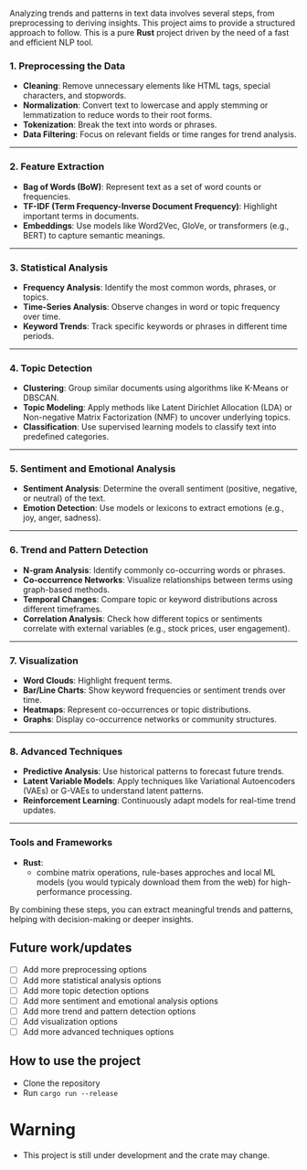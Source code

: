 Analyzing trends and patterns in text data involves several steps, from preprocessing to deriving insights. This project aims to provide a structured approach to follow.
This is  a pure **Rust** project driven by the need of a fast and efficient NLP tool.



### **1. Preprocessing the Data**
   - **Cleaning**: Remove unnecessary elements like HTML tags, special characters, and stopwords.
   - **Normalization**: Convert text to lowercase and apply stemming or lemmatization to reduce words to their root forms.
   - **Tokenization**: Break the text into words or phrases.
   - **Data Filtering**: Focus on relevant fields or time ranges for trend analysis.

---

### **2. Feature Extraction**
   - **Bag of Words (BoW)**: Represent text as a set of word counts or frequencies.
   - **TF-IDF (Term Frequency-Inverse Document Frequency)**: Highlight important terms in documents.
   - **Embeddings**: Use models like Word2Vec, GloVe, or transformers (e.g., BERT) to capture semantic meanings.

---

### **3. Statistical Analysis**
   - **Frequency Analysis**: Identify the most common words, phrases, or topics.
   - **Time-Series Analysis**: Observe changes in word or topic frequency over time.
   - **Keyword Trends**: Track specific keywords or phrases in different time periods.

---

### **4. Topic Detection**
   - **Clustering**: Group similar documents using algorithms like K-Means or DBSCAN.
   - **Topic Modeling**: Apply methods like Latent Dirichlet Allocation (LDA) or Non-negative Matrix Factorization (NMF) to uncover underlying topics.
   - **Classification**: Use supervised learning models to classify text into predefined categories.

---

### **5. Sentiment and Emotional Analysis**
   - **Sentiment Analysis**: Determine the overall sentiment (positive, negative, or neutral) of the text.
   - **Emotion Detection**: Use models or lexicons to extract emotions (e.g., joy, anger, sadness).

---

### **6. Trend and Pattern Detection**
   - **N-gram Analysis**: Identify commonly co-occurring words or phrases.
   - **Co-occurrence Networks**: Visualize relationships between terms using graph-based methods.
   - **Temporal Changes**: Compare topic or keyword distributions across different timeframes.
   - **Correlation Analysis**: Check how different topics or sentiments correlate with external variables (e.g., stock prices, user engagement).

---

### **7. Visualization**
   - **Word Clouds**: Highlight frequent terms.
   - **Bar/Line Charts**: Show keyword frequencies or sentiment trends over time.
   - **Heatmaps**: Represent co-occurrences or topic distributions.
   - **Graphs**: Display co-occurrence networks or community structures.

---

### **8. Advanced Techniques**
   - **Predictive Analysis**: Use historical patterns to forecast future trends.
   - **Latent Variable Models**: Apply techniques like Variational Autoencoders (VAEs) or G-VAEs to understand latent patterns.
   - **Reinforcement Learning**: Continuously adapt models for real-time trend updates.

---

### **Tools and Frameworks**
   - **Rust**:
     - combine matrix operations, rule-bases approches and local ML models (you would typicaly download them from the web) for high-performance processing.

By combining these steps, you can extract meaningful trends and patterns, helping with decision-making or deeper insights.

## **Future work/updates** ##
- [ ] Add more preprocessing options
- [ ] Add more statistical analysis options
- [ ] Add more topic detection options
- [ ] Add more sentiment and emotional analysis options
- [ ] Add more trend and pattern detection options
- [ ] Add visualization options
- [ ] Add more advanced techniques options

## **How to use the project** ##
- Clone the repository
- Run `cargo run --release`

# **Warning**
- This project is still under development and the crate may change.